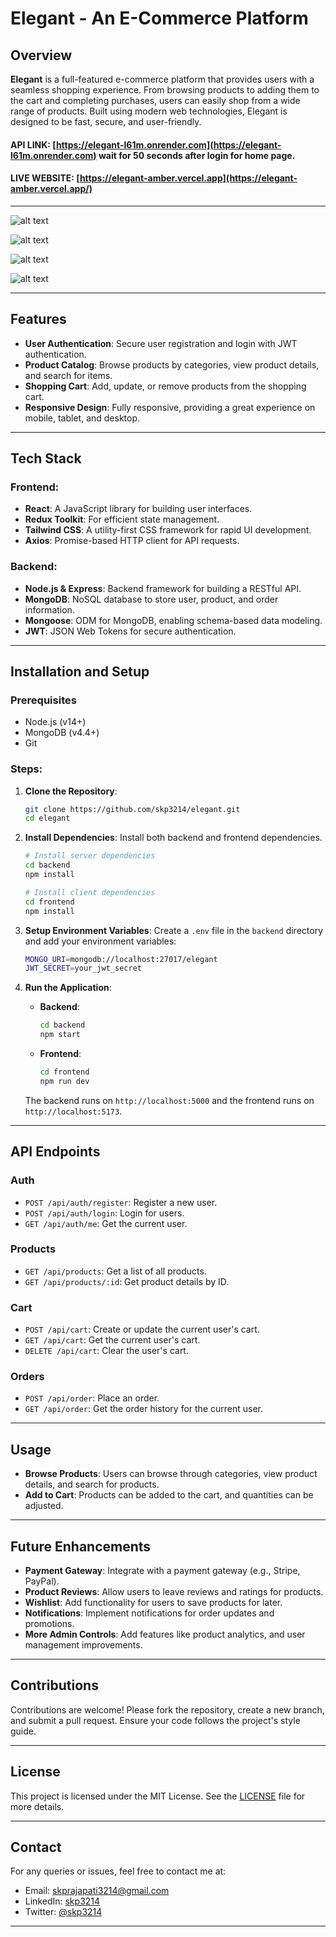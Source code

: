 
# Elegant - An E-Commerce Platform

## Overview

**Elegant** is a full-featured e-commerce platform that provides users with a seamless shopping experience. From browsing products to adding them to the cart and completing purchases, users can easily shop from a wide range of products. Built using modern web technologies, Elegant is designed to be fast, secure, and user-friendly.

#### API LINK:  [https://elegant-l61m.onrender.com](https://elegant-l61m.onrender.com)  wait for 50 seconds after login for home page.

#### LIVE WEBSITE: [https://elegant-amber.vercel.app](https://elegant-amber.vercel.app/)

---
![alt text](image.png)

![alt text](image-1.png)

![alt text](image-2.png)

![alt text](image-3.png)

---

## Features

- **User Authentication**: Secure user registration and login with JWT authentication.
- **Product Catalog**: Browse products by categories, view product details, and search for items.
- **Shopping Cart**: Add, update, or remove products from the shopping cart.
- **Responsive Design**: Fully responsive, providing a great experience on mobile, tablet, and desktop.

---

## Tech Stack

### Frontend:
- **React**: A JavaScript library for building user interfaces.
- **Redux Toolkit**: For efficient state management.
- **Tailwind CSS**: A utility-first CSS framework for rapid UI development.
- **Axios**: Promise-based HTTP client for API requests.

### Backend:
- **Node.js & Express**: Backend framework for building a RESTful API.
- **MongoDB**: NoSQL database to store user, product, and order information.
- **Mongoose**: ODM for MongoDB, enabling schema-based data modeling.
- **JWT**: JSON Web Tokens for secure authentication.

---

## Installation and Setup

### Prerequisites
- Node.js (v14+)
- MongoDB (v4.4+)
- Git

### Steps:

1. **Clone the Repository**:
   ```bash
   git clone https://github.com/skp3214/elegant.git
   cd elegant
   ```

2. **Install Dependencies**:
   Install both backend and frontend dependencies.
   ```bash
   # Install server dependencies
   cd backend
   npm install

   # Install client dependencies
   cd frontend
   npm install
   ```

3. **Setup Environment Variables**:
   Create a `.env` file in the `backend` directory and add your environment variables:
   ```bash
   MONGO_URI=mongodb://localhost:27017/elegant
   JWT_SECRET=your_jwt_secret
   ```

4. **Run the Application**:
   - **Backend**: 
     ```bash
     cd backend
     npm start
     ```
   - **Frontend**: 
     ```bash
     cd frontend
     npm run dev
     ```

   The backend runs on `http://localhost:5000` and the frontend runs on `http://localhost:5173`.

---

## API Endpoints

### Auth
- `POST /api/auth/register`: Register a new user.
- `POST /api/auth/login`: Login for users.
- `GET /api/auth/me`: Get the current user.

### Products
- `GET /api/products`: Get a list of all products.
- `GET /api/products/:id`: Get product details by ID.

### Cart
- `POST /api/cart`: Create or update the current user's cart.
- `GET /api/cart`: Get the current user's cart.
- `DELETE /api/cart`: Clear the user's cart.

### Orders
- `POST /api/order`: Place an order.
- `GET /api/order`: Get the order history for the current user.

---

## Usage

- **Browse Products**: Users can browse through categories, view product details, and search for products.
- **Add to Cart**: Products can be added to the cart, and quantities can be adjusted.



---

## Future Enhancements

- **Payment Gateway**: Integrate with a payment gateway (e.g., Stripe, PayPal).
- **Product Reviews**: Allow users to leave reviews and ratings for products.
- **Wishlist**: Add functionality for users to save products for later.
- **Notifications**: Implement notifications for order updates and promotions.
- **More Admin Controls**: Add features like product analytics, and user management improvements.

---

## Contributions

Contributions are welcome! Please fork the repository, create a new branch, and submit a pull request. Ensure your code follows the project's style guide.

---

## License

This project is licensed under the MIT License. See the [LICENSE](LICENSE) file for more details.

---

## Contact

For any queries or issues, feel free to contact me at:
- Email: [skprajapati3214@gmail.com](mailto:skprajapati3214@gmail.com)
- LinkedIn: [skp3214](https://www.linkedin.com/in/skp3214/)
- Twitter: [@skp3214](https://x.com/skp3214)

---
